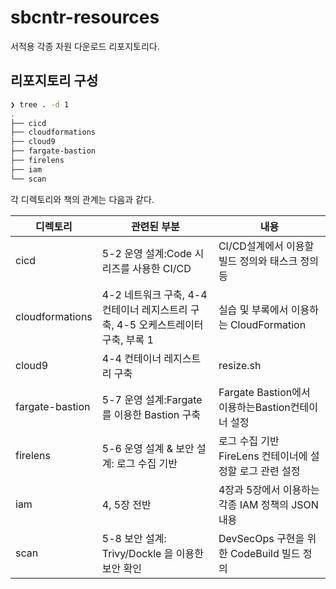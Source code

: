 # sbcntr-resources

서적용 각종 자원 다운로드 리포지토리다.

## 리포지토리 구성

```bash
❯ tree . -d 1
.
├── cicd
├── cloudformations
├── cloud9
├── fargate-bastion
├── firelens
├── iam
└── scan
```


각 디렉토리와 책의 관계는 다음과 같다.

| 디렉토리        | 관련된 부분                                                    | 내용                                               |
|-----------------|------------------------------------------------------------|--------------------------------------------------|
| cicd            | 5-2 운영 설계:Code 시리즈를 사용한 CI/CD                   | CI/CD설계에서 이용할 빌드 정의와 태스크 정의 등       |
| cloudformations | 4-2 네트워크 구축, 4-4 컨테이너 레지스트리 구축, 4-5 오케스트레이터 구축, 부록 1| 실습 및 부록에서 이용하는 CloudFormation                      |
| cloud9          | 4-4 컨테이너 레지스트리 구축 | resize.sh |
| fargate-bastion | 5-7 운영 설계:Fargate를 이용한 Bastion 구축                     | Fargate Bastion에서 이용하는Bastion컨테이너 설정|
| firelens        | 5-6 운영 설계 & 보안 설계: 로그 수집 기반                       | 로그 수집 기반 FireLens 컨테이너에 설정할 로그 관련 설정|
| iam             | 4, 5장 전반                                                    | 4장과 5장에서 이용하는 각종 IAM 정책의 JSON 내용 |
| scan            | 5-8 보안 설계: Trivy/Dockle 을 이용한 보안 확인 | DevSecOps 구현을 위한 CodeBuild 빌드 정의|

